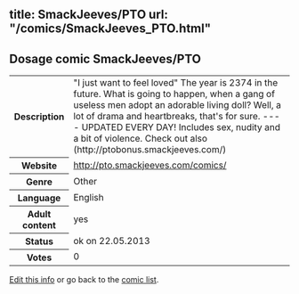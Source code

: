 title: SmackJeeves/PTO
url: "/comics/SmackJeeves_PTO.html"
---
Dosage comic SmackJeeves/PTO
-----------------------------------------

<p id="msg"></p>
<script type="text/javascript">
if (window.location.search === '?edit_info_mail=sent_ok') {
  var elem = document.getElementById("msg");
  elem.innerHTML = 'Edited information sucessfully sent for review, which is usually done daily. Thanks!';
  elem.className = 'ok';
}
</script>
<table class="comicinfo">
<tr>
<th>Description</th><td>&quot;I just want to feel loved&quot; The year is 2374 in the future. What is going to happen, when a gang of useless men adopt an adorable living doll? Well, a lot of drama and heartbreaks, that's for sure. ---- UPDATED EVERY DAY! Includes sex, nudity and a bit of violence. Check out also (http://ptobonus.smackjeeves.com/)</td>
</tr>
<tr>
<th>Website</th><td><a href="http://pto.smackjeeves.com/comics/">http://pto.smackjeeves.com/comics/</a></td>
</tr>
<tr>
<th>Genre</th><td>Other</td>
</tr>
<tr>
<th>Language</th><td>English</td>
</tr>
<tr>
<th>Adult content</th><td>yes</td>
</tr>
<tr>
<th>Status</th><td>ok on 22.05.2013</td>
</tr>
<tr>
<th>Votes</th><td>0</td>
</tr>
</table>

[Edit this info](SmackJeeves_PTO_edit.html) or go back to the [comic list](../comic-index.html).

